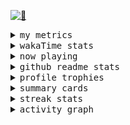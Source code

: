 [![🐙](https://hits.seeyoufarm.com/api/count/incr/badge.svg?url=https%3A%2F%2Fgithub.com%2Fktnkk%2Fhit-counter&count_bg=%23070707&title_bg=%23070707&icon=&icon_color=%23E7E7E7&title=visitors&edge_flat=true)](https://hits.seeyoufarm.com)

<details>
  <summary> <samp>my metrics</samp></summary>
  
  <br>
  
 ![🐳](https://github.com/kkhys/kkhys/blob/main/github-metrics.svg)
  
  ***
</details>

<details>
  <summary> <samp>wakaTime stats</samp></summary>
  
  <br>
  
<!--START_SECTION:waka-->
![Code Time](http://img.shields.io/badge/Code%20Time-4%2C575%20hrs%2010%20mins-blue)

**🐱 My GitHub Data** 

> 📦 5.2 MB Used in GitHub's Storage 
 > 
> 💼 Opted to Hire
 > 
> 📜 9 Public Repositories 
 > 
> 🔑 23 Private Repositories 
 > 
**I'm an Early 🐤** 

```text
🌞 Morning                7879 commits        ███████░░░░░░░░░░░░░░░░░░   28.43 % 
🌆 Daytime                6257 commits        ██████░░░░░░░░░░░░░░░░░░░   22.58 % 
🌃 Evening                11402 commits       ██████████░░░░░░░░░░░░░░░   41.14 % 
🌙 Night                  2177 commits        ██░░░░░░░░░░░░░░░░░░░░░░░   07.85 % 
```
📅 **I'm Most Productive on Sunday** 

```text
Monday                   3569 commits        ███░░░░░░░░░░░░░░░░░░░░░░   12.88 % 
Tuesday                  3920 commits        ████░░░░░░░░░░░░░░░░░░░░░   14.14 % 
Wednesday                3821 commits        ███░░░░░░░░░░░░░░░░░░░░░░   13.79 % 
Thursday                 3746 commits        ███░░░░░░░░░░░░░░░░░░░░░░   13.52 % 
Friday                   3999 commits        ████░░░░░░░░░░░░░░░░░░░░░   14.43 % 
Saturday                 4003 commits        ████░░░░░░░░░░░░░░░░░░░░░   14.44 % 
Sunday                   4657 commits        ████░░░░░░░░░░░░░░░░░░░░░   16.80 % 
```


📊 **This Week I Spent My Time On** 

```text
🕑︎ Time Zone: Asia/Tokyo

💬 Programming Languages: 
Other                    39 hrs 53 mins      ██████████████████░░░░░░░   72.17 % 
Java                     7 hrs 6 mins        ███░░░░░░░░░░░░░░░░░░░░░░   12.86 % 
HTML                     4 hrs 9 mins        ██░░░░░░░░░░░░░░░░░░░░░░░   07.52 % 
Play2                    2 hrs 22 mins       █░░░░░░░░░░░░░░░░░░░░░░░░   04.28 % 
CSS                      34 mins             ░░░░░░░░░░░░░░░░░░░░░░░░░   01.03 % 

🔥 Editors: 
Chrome                   39 hrs 58 mins      ██████████████████░░░░░░░   72.30 % 
IntelliJ IDEA            15 hrs 8 mins       ███████░░░░░░░░░░░░░░░░░░   27.40 % 
WebStorm                 7 mins              ░░░░░░░░░░░░░░░░░░░░░░░░░   00.24 % 
DataGrip                 1 min               ░░░░░░░░░░░░░░░░░░░░░░░░░   00.06 % 

💻 Operating System: 
Mac                      55 hrs 17 mins      █████████████████████████   100.00 % 
```


 Last Updated on 2024/09/06 18:42:32 UTC
<!--END_SECTION:waka-->
  
  ***
</details>


<details>
  <summary> <samp>now playing</samp></summary>
  
  <br>
 
 [![🐟](https://spotify-github-profile.vercel.app/api/view?uid=31ryofms4dnv7mrohhepo4c4zgqu&cover_image=true&theme=default&show_offline=false&background_color=121212&bar_color=53b14f&bar_color_cover=false)](https://open.spotify.com/user/31ryofms4dnv7mrohhepo4c4zgqu)
  
  ***
</details>

<details>
  <summary> <samp>github readme stats</samp></summary>
  
  <br>
  
 <p align="left"> 
  <img alt="🐠" src="https://github-readme-stats.vercel.app/api?username=kkhys&count_private=true&show_icons=true&theme=dark&include_all_commits=true" />
  <img alt="🐟" src="https://github-readme-stats.vercel.app/api/top-langs/?username=kkhys&layout=compact&theme=dark&langs_count=10&hide=HTML,CSS,SCSS" />
</p>
  
  ***
</details>

<details>
  <summary> <samp>profile trophies</samp></summary>
  
  <br>
  
  [![🐬](https://github-profile-trophy.vercel.app/?username=kkhys&rank=SECRET,SSS,SS,S,AAA,AA,A&theme=darkhub&row=1&margin-w=10&no-bg=true)](https://github.com/ryo-ma/github-profile-trophy)
  
  ***
</details>

<details>
  <summary> <samp>summary cards</samp></summary>
  
  <br>
  
  ![🐋](https://github-profile-summary-cards.vercel.app/api/cards/profile-details?username=kkhys&theme=github_dark)
  ![🦑](https://github-profile-summary-cards.vercel.app/api/cards/repos-per-language?username=kkhys&theme=github_dark)
  ![🦭](https://github-profile-summary-cards.vercel.app/api/cards/most-commit-language?username=kkhys&theme=github_dark)
  ![🦀](https://github-profile-summary-cards.vercel.app/api/cards/stats?username=kkhys&theme=github_dark)
  ![🦈](https://github-profile-summary-cards.vercel.app/api/cards/productive-time?username=kkhys&theme=github_dark)
  
  ***
</details>

<details>
  <summary> <samp>streak stats</samp></summary>
  
  <br>
  
  [![🐠](http://github-readme-streak-stats.herokuapp.com?user=kkhys&theme=dark)](https://git.io/streak-stats)
  
  ***
</details>

<details>
  <summary> <samp>activity graph</samp></summary>
  
  <br>
  
  [![🐡](https://github-readme-activity-graph.vercel.app/graph?username=kkhys&theme=xcode)](https://github.com/ashutosh00710/github-readme-activity-graph)
  
  ***
</details>
